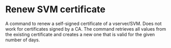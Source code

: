 # Renew SVM certificate

A command to renew a self-signed certificate of a vserver/SVM. Does not work for certificates signed by a CA. The command retrieves all values from the existing certificate and creates a new one that is valid for the given number of days.
